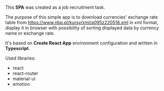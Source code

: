 This **SPA** was created as a job recruitment task.

The purpose of this simple app is to download currencies' exchange rate table from https://www.nbp.pl/kursy/xml/a095z220518.xml in xml format, display it in browser with possibility of sorting displayed data by currency name or exchange rate.

It's based on **Create React App** environment configuration and written in **Typescript**.

Used libraries:

- react
- react-router
- material-ui
- emotion
